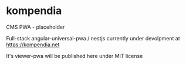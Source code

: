 # kompendia
CMS PWA - placeholder

Full-stack angular-universal-pwa / nestjs currently under devolpment at https://kompendia.net

It's viewer-pwa will be published here under MIT license
